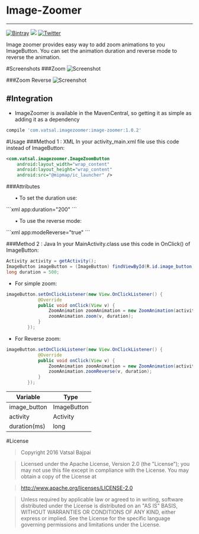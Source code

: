 Image-Zoomer
==========
----------
[ ![Bintray](https://img.shields.io/badge/Bintray-v1.0.2-brightgreen.svg)](https://bintray.com/code-crusher/maven/ImageZoomer)
<a href="http://www.methodscount.com/?lib=com.vatsal.imagezoomer%3Aimage-zoomer%3A1.0.2"><img src="https://img.shields.io/badge/Methods and size-core: 103 | 26 KB-e91e63.svg"/></a>
<a href="http://twitter.com/vatsal__bajpai"><img src="https://img.shields.io/badge/Twitter-@vatsal__bajpai-blue.svg" alt="Twitter" data-canonical-src="https://img.shields.io/badge/Twitter-@vatsal__bajpai-blue.svg" style="max-width:100%;"></a><br>

Image zoomer provides easy way to add zoom animations to you ImageButton. You can set the animation duration and reverse mode to reverse the animation.

#Screenshots
###Zoom
![Screenshot](https://github.com/code-crusher/Image-Zoomer/blob/master/screenshots/zoom.gif)

###Zoom Reverse
![Screenshot](https://github.com/code-crusher/Image-Zoomer/blob/master/screenshots/zoomReverse.gif)

#Integration
-------------

 - ImageZoomer is available in the MavenCentral, so getting it as simple as adding it as a dependency

```gradle
compile 'com.vatsal.imagezoomer:image-zoomer:1.0.2'
```

#Usage
###Method 1 : XML
In your activity_main.xml file use this code instead of ImageButton:

```xml  
<com.vatsal.imagezoomer.ImageZoomButton
    android:layout_width="wrap_content"
    android:layout_height="wrap_content"
    android:src="@mipmap/ic_launcher" />
```
###Attributes

<ul>• To set the duration use:
</ul>
```xml
    app:duration="200"
```
<ul>• To use the reverse mode:
</ul>
```xml
    app:modeReverse="true"
```

###Method 2 : Java
In your MainActivity.class use this code in OnClick() of ImageButton:

```Java
Activity activity = getActivity();
ImageButton imageButton = (ImageButton) findViewById(R.id.image_button);
long duration = 500;
```
 - For simple zoom:
```Java
imageButton.setOnClickListener(new View.OnClickListener() {
            @Override
            public void onClick(View v) {
                ZoomAnimation zoomAnimation = new ZoomAnimation(activity);
                zoomAnimation.zoom(v, duration);
            }
        });
```

 - For Reverse zoom:

```Java
imageButton.setOnClickListener(new View.OnClickListener() {
            @Override
            public void onClick(View v) {
                ZoomAnimation zoomAnimation = new ZoomAnimation(activity);
                zoomAnimation.zoomReverse(v, duration);
            }
        });
```

Variable     | Type
-------- | ---
image_button | ImageButton
activity    | Activity
duration(ms)     | long

#License

> Copyright 2016 Vatsal Bajpai

>Licensed under the Apache License, Version 2.0 (the "License");
you may not use this file except in compliance with the License.
You may obtain a copy of the License at

>   http://www.apache.org/licenses/LICENSE-2.0

>Unless required by applicable law or agreed to in writing, software
distributed under the License is distributed on an "AS IS" BASIS,
>WITHOUT WARRANTIES OR CONDITIONS OF ANY KIND, either express or implied.
>See the License for the specific language governing permissions and
>limitations under the License.
